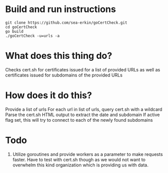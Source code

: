 # Build and run instructions

```
git clone https://github.com/sea-erkin/goCertCheck.git
cd goCertCheck
go build
./goCertCheck -u=urls -a
```

# What does this thing do?

Checks cert.sh for certificates issued for a list of provided URLs as well as certificates issued for subdomains of the provided URLs

# How does it do this?

Provide a list of urls
For each url in list of urls, query cert.sh with a wildcard
Parse the cert.sh HTML output to extract the date and subdomain
If active flag set, this will try to connect to each of the newly found subdomains

# Todo

1. Utilize goroutines and provide workers as a parameter to make requests faster. Have to test with cert.sh though as we would not want to overwhelm this kind organization which is providing us with data.
